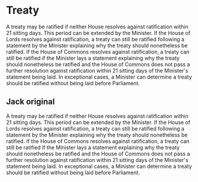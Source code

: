 # Treaty

A treaty may be ratified if neither House resolves against ratification within 21 sitting days. This period can be extended by the Minister. If the House of Lords resolves against ratification, a treaty can still be ratified following a statement by the Minister explaining why the treaty should nonetheless be ratified. If the House of Commons resolves against ratification, a treaty can still be ratified if the Minister lays a statement explaining why the treaty should nonetheless be ratified and the House of Commons does not pass a further resolution against ratification within 21 sitting days of the Minister's statement being laid. In exceptional cases, a Minister can determine a treaty should be ratified without being laid before Parliament.

## Jack original

A treaty may be ratified if neither House resolves against ratification within 21 sitting days. This period can be extended by the Minister. If the House of Lords resolves against ratification, a treaty can still be ratified following a statement by the Minister explaining why the treaty should nonetheless be ratified. If the House of Commons resolves against ratification, a treaty can still be ratified if the Minister lays a statement explaining why the treaty should nonetheless be ratified and the House of Commons does not pass a further resolution against ratification within 21 sitting days of the Minister's statement being laid. In exceptional cases, a Minister can determine a treaty should be ratified without being laid before Parliament.